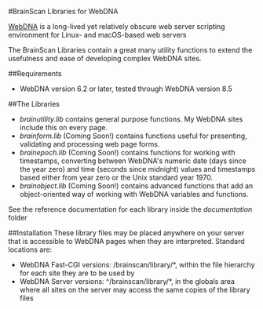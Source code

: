 #BrainScan Libraries for WebDNA

[WebDNA](http://www.webdna.us) is a long-lived yet relatively obscure web server scripting environment for Linux- and macOS-based web servers

The BrainScan Libraries contain a great many utility functions to extend the usefulness and ease of developing complex WebDNA sites.

##Requirements
- WebDNA version 6.2 or later, tested through WebDNA version 8.5

##The Libraries
- *brainutility.lib* contains general purpose functions. My WebDNA sites include this on every page.
- *brainform.lib* (Coming Soon!) contains functions useful for presenting, validating and processing web page forms.
- *brainepoch.lib* (Coming Soon!) contains functions for working with timestamps, converting between WebDNA's numeric date (days since the year zero) and time (seconds since midnight) values and timestamps based either from year zero or the Unix standard year 1970.
- *brainobject.lib* (Coming Soon!) contains advanced functions that add an object-oriented way of working with WebDNA variables and functions.

See the reference documentation for each library inside the *documentation* folder

##Installation
These library files may be placed anywhere on your server that is accessible to WebDNA pages when they are interpreted. Standard locations are:
- WebDNA Fast-CGI versions: /brainscan/library/\*, within the file hierarchy for each site they are to be used by
- WebDNA Server versions: ^/brainscan/library/\*, in the globals area where all sites on the server may access the same copies of the library files
